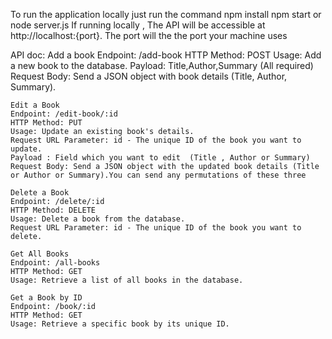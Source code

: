 To run the application locally just run the command
 npm install
 npm start or node server.js
 If running locally , The API will be accessible at http://localhost:{port}. The port will the the port your machine uses

API doc:
    Add a book
    Endpoint: /add-book
    HTTP Method: POST
    Usage: Add a new book to the database.
    Payload: Title,Author,Summary (All required)
    Request Body: Send a JSON object with book details (Title, Author, Summary).

    Edit a Book
    Endpoint: /edit-book/:id
    HTTP Method: PUT
    Usage: Update an existing book's details.
    Request URL Parameter: id - The unique ID of the book you want to update.
    Payload : Field which you want to edit  (Title , Author or Summary)
    Request Body: Send a JSON object with the updated book details (Title or Author or Summary).You can send any permutations of these three

    Delete a Book
    Endpoint: /delete/:id
    HTTP Method: DELETE
    Usage: Delete a book from the database.
    Request URL Parameter: id - The unique ID of the book you want to delete.   

    Get All Books
    Endpoint: /all-books
    HTTP Method: GET
    Usage: Retrieve a list of all books in the database.

    Get a Book by ID
    Endpoint: /book/:id
    HTTP Method: GET
    Usage: Retrieve a specific book by its unique ID.
